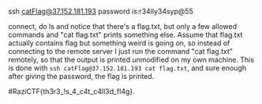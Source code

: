 ssh catFlag@37.152.181.193
password is:r34lly34syp@55

connect, do ls and notice that there's a flag.txt, but only a few allowed commands and "cat flag.txt" prints something else.
Assume that flag.txt actually contains flag but something weird is going on, so instead of connecting to the remote server I just run the command "cat flag.txt" remotely, so that the output is printed unmodified on my own machine. This is done with ```ssh catFlag@37.152.181.193 cat flag.txt```, and sure enough after giving the password, the flag is printed.

#RaziCTF{th3r3_!s_4_c4t_c4ll3d_fl4g}.